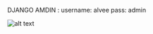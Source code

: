DJANGO AMDIN :
username: alvee
pass: admin

![alt text](https://github.com/0xMALVEE/NexBlog/blob/main/demo/Screenshot%202022-12-27%20120513.png)